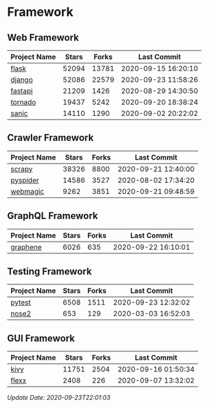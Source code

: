 # Framework

## Web Framework

| Project Name | Stars | Forks | Last Commit |
| ------------ | ----- | ----- | ----------- |
| [flask](https://github.com/pallets/flask) | 52094 | 13781 | 2020-09-15 16:20:10 |
| [django](https://github.com/django/django) | 52086 | 22579 | 2020-09-23 11:58:26 |
| [fastapi](https://github.com/tiangolo/fastapi) | 21209 | 1426 | 2020-08-29 14:30:50 |
| [tornado](https://github.com/tornadoweb/tornado) | 19437 | 5242 | 2020-09-20 18:38:24 |
| [sanic](https://github.com/huge-success/sanic) | 14110 | 1290 | 2020-09-02 20:22:02 |

## Crawler Framework

| Project Name | Stars | Forks | Last Commit |
| ------------ | ----- | ----- | ----------- |
| [scrapy](https://github.com/scrapy/scrapy) | 38326 | 8800 | 2020-09-21 12:40:00 |
| [pyspider](https://github.com/binux/pyspider) | 14586 | 3527 | 2020-08-02 17:34:20 |
| [webmagic](https://github.com/code4craft/webmagic) | 9262 | 3851 | 2020-09-21 09:48:59 |

## GraphQL Framework

| Project Name | Stars | Forks | Last Commit |
| ------------ | ----- | ----- | ----------- |
| [graphene](https://github.com/graphql-python/graphene) | 6026 | 635 | 2020-09-22 16:10:01 |

## Testing Framework

| Project Name | Stars | Forks | Last Commit |
| ------------ | ----- | ----- | ----------- |
| [pytest](https://github.com/pytest-dev/pytest) | 6508 | 1511 | 2020-09-23 12:32:02 |
| [nose2](https://github.com/nose-devs/nose2) | 653 | 129 | 2020-03-03 16:52:03 |

## GUI Framework

| Project Name | Stars | Forks | Last Commit |
| ------------ | ----- | ----- | ----------- |
| [kivy](https://github.com/kivy/kivy) | 11751 | 2504 | 2020-09-16 01:50:34 |
| [flexx](https://github.com/flexxui/flexx) | 2408 | 226 | 2020-09-07 13:32:02 |

*Update Date: 2020-09-23T22:01:03*